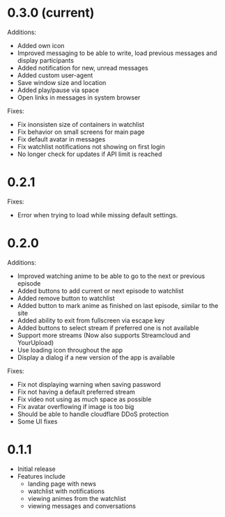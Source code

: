 # 0.3.0 (current)
Additions:
- Added own icon
- Improved messaging to be able to write, load previous messages and display participants
- Added notification for new, unread messages
- Added custom user-agent
- Save window size and location
- Added play/pause via space
- Open links in messages in system browser

Fixes:
- Fix inonsisten size of containers in watchlist
- Fix behavior on small screens for main page
- Fix default avatar in messages
- Fix watchlist notifications not showing on first login
- No longer check for updates if API limit is reached

# 0.2.1
Fixes:
- Error when trying to load while missing default settings.

# 0.2.0
Additions:
- Improved watching anime to be able to go to the next or previous episode
- Added buttons to add current or next episode to watchlist
- Added remove button to watchlist
- Added button to mark anime as finished on last episode, similar to the site
- Added ability to exit from fullscreen via escape key
- Added buttons to select stream if preferred one is not available
- Support more streams (Now also supports Streamcloud and YourUpload)
- Use loading icon throughout the app
- Display a dialog if a new version of the app is available

Fixes:
- Fix not displaying warning when saving password
- Fix not having a default preferred stream
- Fix video not using as much space as possible
- Fix avatar overflowing if image is too big
- Should be able to handle cloudflare DDoS protection
- Some UI fixes

# 0.1.1
- Initial release
- Features include
  - landing page with news
  - watchlist with notifications
  - viewing animes from the watchlist
  - viewing messages and conversations
